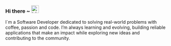 ### Hi there ~ <img src="https://user-images.githubusercontent.com/1303154/88677602-1635ba80-d120-11ea-84d8-d263ba5fc3c0.gif" width="24px" alt="hi">

I`m a Software Developer dedicated to solving real-world problems with coffee, passion and code. I’m always learning and evolving, 
building reliable applications that make an impact while exploring new ideas and contributing to the community.
